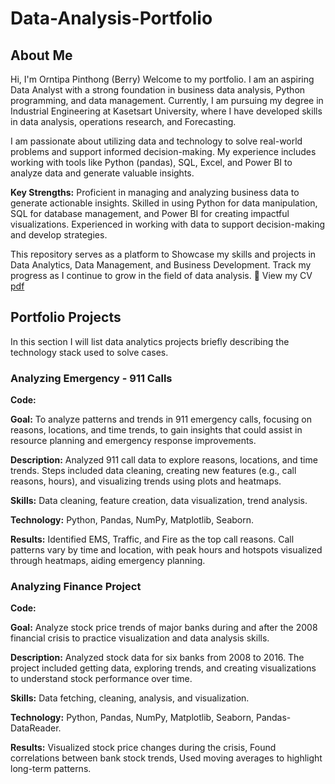 # Data-Analysis-Portfolio
## About Me
Hi, I'm Orntipa Pinthong (Berry)
Welcome to my portfolio. I am an aspiring Data Analyst with a strong foundation in business data analysis, Python programming, and data management. Currently, I am pursuing my degree in Industrial Engineering at Kasetsart University, where I have developed skills in data analysis, operations research, and Forecasting.

I am passionate about utilizing data and technology to solve real-world problems and support informed decision-making. My experience includes working with tools like Python (pandas), SQL, Excel, and Power BI to analyze data and generate valuable insights.

**Key Strengths:** Proficient in managing and analyzing business data to generate actionable insights.
Skilled in using Python for data manipulation, SQL for database management, and Power BI for creating impactful visualizations.
Experienced in working with data to support decision-making and develop strategies.

This repository serves as a platform to Showcase my skills and projects in Data Analytics, Data Management, and Business Development.
Track my progress as I continue to grow in the field of data analysis.
📄 View my CV [pdf](file:///C:/Users/HP/Downloads/Internship%20Resume.pdf)


## Portfolio Projects
In this section I will list data analytics projects briefly describing the technology stack used to solve cases.
### Analyzing Emergency - 911 Calls
**Code:** 

**Goal:** To analyze patterns and trends in 911 emergency calls, focusing on reasons, locations, and time trends, to gain insights that could assist in resource planning and emergency response improvements.

**Description:** Analyzed 911 call data to explore reasons, locations, and time trends. Steps included data cleaning, creating new features (e.g., call reasons, hours), and visualizing trends using plots and heatmaps.

**Skills:** Data cleaning, feature creation, data visualization, trend analysis.

**Technology:** Python, Pandas, NumPy, Matplotlib, Seaborn.

**Results:** Identified EMS, Traffic, and Fire as the top call reasons. Call patterns vary by time and location, with peak hours and hotspots visualized through heatmaps, aiding emergency planning.

### Analyzing Finance Project
**Code:** 

**Goal:** Analyze stock price trends of major banks during and after the 2008 financial crisis to practice visualization and data analysis skills.

**Description:** Analyzed stock data for six banks from 2008 to 2016. The project included getting data, exploring trends, and creating visualizations to understand stock performance over time.

**Skills:** Data fetching, cleaning, analysis, and visualization.

**Technology:** Python, Pandas, NumPy, Matplotlib, Seaborn, Pandas-DataReader.

**Results:** Visualized stock price changes during the crisis, Found correlations between bank stock trends, Used moving averages to highlight long-term patterns.
